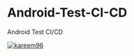 # Android-Test-CI-CD
Android Test CI/CD

[![kareem96](https://circleci.com/gh/kareem96/Submission-MADE.svg?style=shield)](https://circleci.com/gh/kareem96/Submission-MADE)
